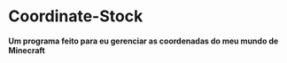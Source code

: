 # Coordinate-Stock
**Um programa feito para eu gerenciar as coordenadas do meu mundo de Minecraft**
